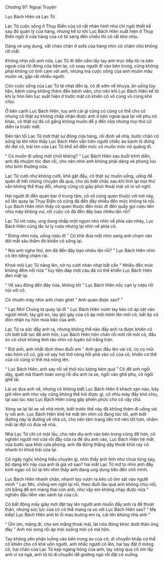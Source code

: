 




Chương 97: Ngoại Truyện


Lục Bách Hiên và Lạc Tử

Lạc Tử cuộc sống ở Thụy Điển của cô rất nhàn hình như chỉ ngồi thiết kế sau đó quản lý cửa hàng, nhưng kể từ khi Lục Bách Hiên xuất hiện ở Thụy Điển ngồi ở cửa hàng của cô từ sáng đến chiều thì cô rất khó chịu.

Dáng vẻ ung dung, vắt chéo chân ở sofa cửa hàng nhìn cô chăm chú không rời mắt.

Không nhịn nổi anh nữa, Lạc Tử đi đến nắm lấy tay anh trực tiếp lôi ra bên ngoài cửa rồi đóng cửa tiệm lại, cô xoay người đi vào bên trong, cũng không phải không có tình cảm với anh, nhưng mà cuộc sống của anh muôn màu muôn vẻ, gặp rất nhiều người.

Còn cuộc sống của Lạc Tử tẻ nhạt đến lạ, cô đi sớm về khuya, ăn uống tùy tiện, bệnh cũng không thèm đến bệnh viện, cho nên khi Lục Bách Hiên kể từ khi ly hôn liên tục xuất hiện ở trước mặt cô khiến cô vô cùng vô cùng khó chịu.

Ở bên cạnh Lục Bách Hiên, tuy anh cái gì cũng có cũng có thể cho cô nhưng cô thật sự không chấp nhận được anh ở bên ngoài qua lại với phụ nữ khác, cô thật sự đã cố gắng không muốn để ý đến nữa nhưng mọi thứ cứ diễn ra trước mắt.

Đến tận tối Lạc Tử mới thật sự đóng cửa hàng, rồi định về nhà, bước chân cô sững lại khi nhìn thấy Lục Bách Hiên vẫn trên người chiếc áo bành tô đứng đó đợi cô, trái tim của Lạc Tử khổ sở đến mức cô muốn móc nó quăng đi.

“ Có muốn đi uống một chút không? ” Lục Bách Hiên sau buổi trình diễn, anh đã nhuộm tóc đen rồi, cho nên nhìn anh không phải dáng vẻ phong lưu như bình thường nữa.

Lạc Tử cười như không cười, khẽ gật đầu, cô thật sự muốn uống, uống để quên đi hết những chuyện đã qua, cho dù biết chắc sau khi tỉnh lại mọi thứ vẫn không thể thay đổi, nhưng cũng có giây phút thoải mái vô lo vô nghĩ.

Hai người đi đến quán bar ở trung tâm, cô vô cùng quen thuộc với nơi này, số lần quay lại Thụy Điển cô cũng đã đến đây nhiều đến mức không tả nổi. Lục Bách Hiên nhìn thấy cô quen thuộc đến mức đi đến quầy gọi rượu liền nhíu mày không vui, rốt cuộc cô đã đến đây bao nhiêu lần rồi?

Lạc Tử rót rượu, ung dung nhấp một ngụm nhỏ nhìn về phía sàn nhảy, Lục Bách Hiên cũng lắc lư ly rượu nhưng lại nhìn về phía cô.

“ Đừng nhìn nữa, uống rượu đi ” Cô khẽ đưa mắt nhìn sang anh chạm vào đôi mắt sâu thẳm đó khiến cô sững lại.

“ Nói anh nghe thử, em đã đến đây bao nhiêu lần rồi? ” Lục Bách Hiên nhìn cô lên tiếng chậm rãi.

Khoé môi Lạc Tử nâng lên, nở nụ cười nhàn nhạt bất cần “ Nhiều đến mức không đếm nổi nữa ” tùy tiện đáp một câu đã có thể khiến Lục Bách Hiên đen mặt lại.

“ Về sau đừng đến đây nữa, không tốt ” Lục Bách Hiên nốc cạn ly rượu rồi nói với cô.

Cô nhướn mày nhìn anh chán ghét “ Anh quản được sao? ”

“ Lạc Nhi! Chúng ta quay lại đi ” Lục Bách Hiên vươn tay kéo cô áp sát vào người mình, tay giữ eo, tay giữ gáy của cô áp môi mình lên môi cô, bắt ép cô đón nhận nụ hôn mưa bão của anh.

Lạc Tử ra sức đẩy anh ra, nhưng không thể nào đẩy anh ra được khiến cô chỉ biết bất lực để anh hôn, Lục Bách Hiên hôn chán rồi mới rời môi cô, đầu óc có chút không tỉnh táo nhìn cô tuyên bố trắng trợn.

“ Đợi anh, anh nhất định theo đuổi em ” Anh gục đầu lên vai cô, cọ cọ mũi vào hõm cổ cô, giả vờ say hơi thở nóng hổi phả vào cổ của cô, khiến cơ thể của cô cũng vì thế mà nóng lên.

“ Lục Bách Hiên, anh say rồi về thôi tửu lượng kém quá ” Cô đỡ anh ngồi dậy, quét mã thanh toán xong rồi dìu anh ra xe, ngồi vào ghế phụ, cô ngồi ghế lái.

Lái xe đưa anh về, nhưng cô không biết Lục Bách Hiên ở khách sạn nào, bây giờ nhìn anh như vậy cũng không thể hỏi được gì, cô nhíu mày đầy khó chịu, tại sao lúc nào Lục Bách Hiên cũng gây phiền phức cho cô vậy chứ.

Vòng xe lại lái xe về nhà mình, biết trước thế này đã không thèm đi uống vài ly với anh. Lục Bách Hiên khẽ hé mắt lén nhìn cô đang tức tối, anh biết đường này là đường về nhà cô, cho nên tâm trạng liền trở nên tốt hơn, nhắm mắt lại đợi cô đưa về nhà.

Nhà Lạc Tử chỉ có một lầu, cho nên dìu anh vào bên trong cũng đỡ hơn, cô nghiên người mở cửa rồi đẩy cửa ra để dìu anh vào, Lục Bách Hiên hé mắt vừa bước qua khỏi cửa phòng, anh đã đứng thẳng dậy thoát khỏi ray cô nhanh trí khoá trái cửa lại.

Cô ngây ngốc không hiểu chuyện gì, nhìn thấy anh tỉnh như chưa từng say, bộ dạng khi nãy của anh là giả vờ sao? hai mắt Lạc Tử mở to nhìn anh đầy kinh ngạc cô lùi lại khi nhìn thấy anh đang ung dung tiến đến chỗ mình.

Lục Bách Hiên nhanh chân, nhanh tay vươn ra kéo cô ôm sát vào người mình “ Lạc Nhi, chồng em nghĩ lại rồi, theo đuổi lâu quá anh không chịu nổi, chi bằng để em mang thai con anh, như vậy em không chạy được nữa ” nghiên đầu liếm vào vành tai của cô.

Cô bất động mấy giây mới đặt tay lên người anh muốn đẩy anh ra để thoát thân, nhưng sức lực của cô có thể mang ra so với Lục Bách Hiên sao? “ Mẹ kiếp! Lục Bách Hiên anh bỉ ổi mau buông em ra, cái tên khùng nhà anh ”

“ Ừm ừm, mắng đi, cho em mắng thoải mái, lát nữa đừng khóc dưới thân ông đây ” Anh nói xong rồi áp môi xuống môi cô mà hôn.

Tay không yên phận luồng vào bên trong áo của cô, di chuyển khắp cơ thể cô khiến cho cô khẽ uốn người, anh nhấc người cô lên, hai tay đặt ở mông cô, hai chân của Lạc Tử kẹp ngang hông của anh, tay vòng qua cổ ôm lấy anh vì sợ ngã, anh từ từ di chuyển để giường ngủ rồi đặt cô xuống.




